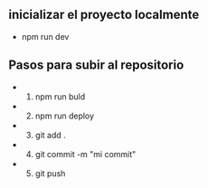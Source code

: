 ## inicializar el proyecto localmente

- npm run dev

## Pasos para subir al repositorio

- 1. npm run buld
- 2. npm run deploy
- 3. git add .
- 4. git commit -m "mi commit"
- 5. git push

